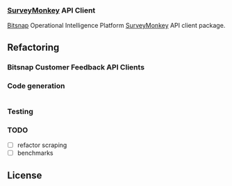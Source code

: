 ### [SurveyMonkey]() API Client

[Bitsnap](https://bitsnap.io) Operational Intelligence Platform [SurveyMonkey]() API client package.

## Refactoring

### Bitsnap Customer Feedback API Clients

### Code generation

```bash

```

### Testing

### TODO
 - [ ] refactor scraping
 - [ ] benchmarks

## License
